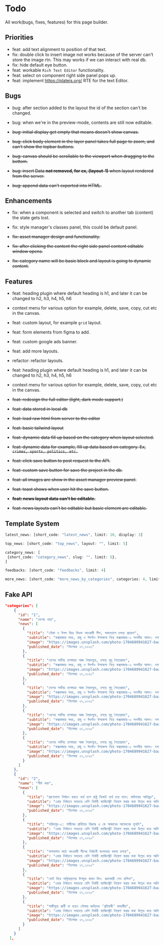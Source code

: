 # Todo

All work(bugs, fixes, features) for this page builder.

## Priorities

- feat: add text alignment to position of that text.
- fix: double click to insert image not works because of the server can't store the image rtn. This may works if we can interact with real db.
- fix: hide default eye button.
- feat: workable `Rich Text Editor` functionality.
- feat: select on component right side panel pops up.
- feat: implement <https://platejs.org/> RTE for the text Editor.

## Bugs

- bug: after section added to the layout the id of the section can't be changed.
- bug: when we're in the preview-mode, contents are still now editable.

- ~~bug: initial display get empty that means doesn't show canvas.~~
- ~~bug: click body element in the layer panel takes full page to zoom, and can't show the topbar buttons.~~
- ~~bug: canvas should be scrollable to the viewport when dragging to the bottom.~~
- ~~bug: insert Data **not removed, for ex, (layout-1)** when layout rendered from the server.~~
- ~~bug: append data can't exported into HTML.~~

## Enhancements

- fix: when a component is selected and switch to another tab (content) the state gets lost.
- fix: style manager's classes panel, this could be default panel.

- ~~fix: asset manager design and functionality.~~
- ~~fix: after clicking the content the right side panel content editable window opens.~~
- ~~fix: category name will be basic block and layout is going to dynamic content.~~

## Features

- feat: heading plugin where default heading is h1, and later it can be changed to h2, h3, h4, h5, h6
- context menu for various option for example, delete, save, copy, cut etc in the canvas.
- feat: custom layout, for example `grid` layout.
- feat: form elements from figma to add.
- feat: custom google ads banner.
- feat: add more layouts.
- refactor: refactor layouts.
- feat: heading plugin where default heading is h1, and later it can be changed to h2, h3, h4, h5, h6
- context menu for various option for example, delete, save, copy, cut etc in the canvas.

- ~~feat: redesign the full editor (light, dark mode support.)~~
- ~~feat: data stored in local db~~
- ~~feat: load raw html from server to the editor~~
- ~~feat: basic tailwind layout~~
- ~~feat: dynamic data fill up based on the category when layout selected.~~
- ~~feat: dynamic data for example, fill up data based on category. Ex, `crimes, sports, politics, etc.`~~
- ~~feat: click save button to post request to the API.~~
- ~~feat: custom save button for save the project in the db.~~
- ~~feat: all images are show in the asset manager preview panel.~~
- ~~feat: toast shows when user hit the save button.~~
- ~~**feat: news layout data can't be editable.**~~
- ~~feat: news layouts can't be editable but basic element are editable.~~

## Template System

```ts
latest_news: [short_code: "latest_news", limit: 10, display: 3]

top_news: [short_code: "top_news", layout: "", limit: 5]

category_news: [
 {short_code: "category_news", slug: "", limit: 5},
]

feedbacks: [short_code: "feedbacks", limit: 4]

more_news: [short_code: "more_news_by_categories", categories: 4, limit: 3]

```

## Fake API

```json
"categories": [
    {
      "id": "1",
      "name": "দেশের খবর",
      "news": [
        {
          "title": "নৌকা ও ঈগল ঘিরে বিভক্ত আওয়ামী লীগ, সমানতালে চলছে প্রচারণা",
          "subtitle": "কক্সবাজার সদর, রামু ও ঈদগাঁও উপজেলা নিয়ে কক্সবাজার-৩ সংসদীয় আসন। দশম ও একাদশ সংসদ নির্বাচনে এ আসনে আওয়ামী লীগের সাইমুম সরওয়ার কমল সংসদ সদস্য নির্বাচিত হয়েছেন।",
          "image": "https://images.unsplash.com/photo-1704689941627-baac4b423411?q=80&w=650&auto=format&fit=crop&ixlib=rb-4.0.3&ixid=M3wxMjA3fDB8MHxwaG90by1wYWdlfHx8fGVufDB8fHx8fA%3D%3D",
          "published_date": "ডিসেম্বর ২৭,২০২৩"
        },
        {
          "title": "দেশের সর্বনিম্ন তাপমাত্রা আজ সৈয়দপুরে, চলছে মৃদু শৈত্যপ্রবাহ",
          "subtitle": "কক্সবাজার সদর, রামু ও ঈদগাঁও উপজেলা নিয়ে কক্সবাজার-৩ সংসদীয় আসন। দশম ও একাদশ সংসদ নির্বাচনে এ আসনে আওয়ামী লীগের সাইমুম সরওয়ার কমল সংসদ সদস্য নির্বাচিত হয়েছেন।",
          "image": "https://images.unsplash.com/photo-1704689941627-baac4b423411?q=80&w=650&auto=format&fit=crop&ixlib=rb-4.0.3&ixid=M3wxMjA3fDB8MHxwaG90by1wYWdlfHx8fGVufDB8fHx8fA%3D%3D",
          "published_date": "ডিসেম্বর ২৭,২০২৩"
        },
        {
          "title": "দেশের সর্বনিম্ন তাপমাত্রা আজ সৈয়দপুরে, চলছে মৃদু শৈত্যপ্রবাহ",
          "subtitle": "কক্সবাজার সদর, রামু ও ঈদগাঁও উপজেলা নিয়ে কক্সবাজার-৩ সংসদীয় আসন। দশম ও একাদশ সংসদ নির্বাচনে এ আসনে আওয়ামী লীগের সাইমুম সরওয়ার কমল সংসদ সদস্য নির্বাচিত হয়েছেন।",
          "image": "https://images.unsplash.com/photo-1704689941627-baac4b423411?q=80&w=650&auto=format&fit=crop&ixlib=rb-4.0.3&ixid=M3wxMjA3fDB8MHxwaG90by1wYWdlfHx8fGVufDB8fHx8fA%3D%3D",
          "published_date": "ডিসেম্বর ২৭,২০২৩"
        },
        {
          "title": "দেশের সর্বনিম্ন তাপমাত্রা আজ সৈয়দপুরে, চলছে মৃদু শৈত্যপ্রবাহ",
          "subtitle": "কক্সবাজার সদর, রামু ও ঈদগাঁও উপজেলা নিয়ে কক্সবাজার-৩ সংসদীয় আসন। দশম ও একাদশ সংসদ নির্বাচনে এ আসনে আওয়ামী লীগের সাইমুম সরওয়ার কমল সংসদ সদস্য নির্বাচিত হয়েছেন।",
          "image": "https://images.unsplash.com/photo-1704689941627-baac4b423411?q=80&w=650&auto=format&fit=crop&ixlib=rb-4.0.3&ixid=M3wxMjA3fDB8MHxwaG90by1wYWdlfHx8fGVufDB8fHx8fA%3D%3D",
          "published_date": "ডিসেম্বর ২৭,২০২৩"
        },
        {
          "title": "দেশের সর্বনিম্ন তাপমাত্রা আজ সৈয়দপুরে, চলছে মৃদু শৈত্যপ্রবাহ",
          "subtitle": "কক্সবাজার সদর, রামু ও ঈদগাঁও উপজেলা নিয়ে কক্সবাজার-৩ সংসদীয় আসন। দশম ও একাদশ সংসদ নির্বাচনে এ আসনে আওয়ামী লীগের সাইমুম সরওয়ার কমল সংসদ সদস্য নির্বাচিত হয়েছেন।",
          "image": "https://images.unsplash.com/photo-1704689941627-baac4b423411?q=80&w=650&auto=format&fit=crop&ixlib=rb-4.0.3&ixid=M3wxMjA3fDB8MHxwaG90by1wYWdlfHx8fGVufDB8fHx8fA%3D%3D",
          "published_date": "ডিসেম্বর ২৭,২০২৩"
        }
      ]
    },
    {
      "id": "2",
      "name": "শীর্ষ খবর",
      "news": [
        {
          "title": "গ্রহণযোগ্য নির্বাচন করতে ব্যর্থ হলে রাষ্ট্র নিজেই ব্যর্থ হয়ে যাবে: কমিশনার আনিছুর",
          "subtitle": "এবার নির্বাচনে সবচেয়ে বেশি নির্বাহী ম্যাজিস্ট্রেট নিয়োগ করার কথা উল্লেখ করে আনিছুর রহমান বলেন, এর উদ্দেশ্য একটাই, তা হলো অবাধ, সুষ্ঠু ও নিরপেক্ষ নির্বাচন আয়োজন করা। তাঁরা যদি অবাধ, সুষ্ঠু ও গ্রহণযোগ্য নির্বাচন না করতে পারেন, কোনো কারণে যদি তাঁরা ব্যর্থ হন, তাহলে রাষ্ট্র নিজেই ব্যর্থ রাষ্ট্র হয়ে যাবে। তাঁরা সেটা চাইবেন না। কারণ, এতে বাংলাদেশ সমগ্র বিশ্ব থেকে বিচ্ছিন্ন হয়ে যাব।",
          "image": "https://images.unsplash.com/photo-1704689941627-baac4b423411?q=80&w=650&auto=format&fit=crop&ixlib=rb-4.0.3&ixid=M3wxMjA3fDB8MHxwaG90by1wYWdlfHx8fGVufDB8fHx8fA%3D%3D",
          "published_date": "ডিসেম্বর ২৭,২০২৩"
        },
        {
          "title": "ফরিদপুর-৩: শামীমের প্রার্থিতার বিরুদ্ধে এ কে আজাদের আবেদনের শুনানি",
          "subtitle": "এবার নির্বাচনে সবচেয়ে বেশি নির্বাহী ম্যাজিস্ট্রেট নিয়োগ করার কথা উল্লেখ করে আনিছুর রহমান বলেন, এর উদ্দেশ্য একটাই, তা হলো অবাধ, সুষ্ঠু ও নিরপেক্ষ নির্বাচন আয়োজন করা। তাঁরা যদি অবাধ, সুষ্ঠু ও গ্রহণযোগ্য নির্বাচন না করতে পারেন, কোনো কারণে যদি তাঁরা ব্যর্থ হন, তাহলে রাষ্ট্র নিজেই ব্যর্থ রাষ্ট্র হয়ে যাবে। তাঁরা সেটা চাইবেন না। কারণ, এতে বাংলাদেশ সমগ্র বিশ্ব থেকে বিচ্ছিন্ন হয়ে যাব।",
          "image": "https://images.unsplash.com/photo-1704689941627-baac4b423411?q=80&w=650&auto=format&fit=crop&ixlib=rb-4.0.3&ixid=M3wxMjA3fDB8MHxwaG90by1wYWdlfHx8fGVufDB8fHx8fA%3D%3D",
          "published_date": "ডিসেম্বর ২৭,২০২৩"
        },
        {
          "title": "কলাবাগান মাঠে আওয়ামী লীগের নির্বাচনী জনসভায় বক্তব্য চলছে",
          "subtitle": "এবার নির্বাচনে সবচেয়ে বেশি নির্বাহী ম্যাজিস্ট্রেট নিয়োগ করার কথা উল্লেখ করে আনিছুর রহমান বলেন, এর উদ্দেশ্য একটাই, তা হলো অবাধ, সুষ্ঠু ও নিরপেক্ষ নির্বাচন আয়োজন করা। তাঁরা যদি অবাধ, সুষ্ঠু ও গ্রহণযোগ্য নির্বাচন না করতে পারেন, কোনো কারণে যদি তাঁরা ব্যর্থ হন, তাহলে রাষ্ট্র নিজেই ব্যর্থ রাষ্ট্র হয়ে যাবে। তাঁরা সেটা চাইবেন না। কারণ, এতে বাংলাদেশ সমগ্র বিশ্ব থেকে বিচ্ছিন্ন হয়ে যাব।",
          "image": "https://images.unsplash.com/photo-1704689941627-baac4b423411?q=80&w=650&auto=format&fit=crop&ixlib=rb-4.0.3&ixid=M3wxMjA3fDB8MHxwaG90by1wYWdlfHx8fGVufDB8fHx8fA%3D%3D",
          "published_date": "ডিসেম্বর ২৭,২০২৩"
        },
        {
          "title": "ভোট দিয়ে অগ্নিসন্ত্রাসের উপযুক্ত জবাব দিন: প্রধানমন্ত্রী শেখ হাসিনা",
          "subtitle": "এবার নির্বাচনে সবচেয়ে বেশি নির্বাহী ম্যাজিস্ট্রেট নিয়োগ করার কথা উল্লেখ করে আনিছুর রহমান বলেন, এর উদ্দেশ্য একটাই, তা হলো অবাধ, সুষ্ঠু ও নিরপেক্ষ নির্বাচন আয়োজন করা। তাঁরা যদি অবাধ, সুষ্ঠু ও গ্রহণযোগ্য নির্বাচন না করতে পারেন, কোনো কারণে যদি তাঁরা ব্যর্থ হন, তাহলে রাষ্ট্র নিজেই ব্যর্থ রাষ্ট্র হয়ে যাবে। তাঁরা সেটা চাইবেন না। কারণ, এতে বাংলাদেশ সমগ্র বিশ্ব থেকে বিচ্ছিন্ন হয়ে যাব।",
          "image": "https://images.unsplash.com/photo-1704689941627-baac4b423411?q=80&w=650&auto=format&fit=crop&ixlib=rb-4.0.3&ixid=M3wxMjA3fDB8MHxwaG90by1wYWdlfHx8fGVufDB8fHx8fA%3D%3D",
          "published_date": "ডিসেম্বর ২৭,২০২৩"
        },
        {
          "title": "গাজীপুরে প্রার্থী না হয়েও নৌকার জাহিদের ‘প্রতিদ্বন্দ্বী’ জাহাঙ্গীর",
          "subtitle": "এবার নির্বাচনে সবচেয়ে বেশি নির্বাহী ম্যাজিস্ট্রেট নিয়োগ করার কথা উল্লেখ করে আনিছুর রহমান বলেন, এর উদ্দেশ্য একটাই, তা হলো অবাধ, সুষ্ঠু ও নিরপেক্ষ নির্বাচন আয়োজন করা। তাঁরা যদি অবাধ, সুষ্ঠু ও গ্রহণযোগ্য নির্বাচন না করতে পারেন, কোনো কারণে যদি তাঁরা ব্যর্থ হন, তাহলে রাষ্ট্র নিজেই ব্যর্থ রাষ্ট্র হয়ে যাবে। তাঁরা সেটা চাইবেন না। কারণ, এতে বাংলাদেশ সমগ্র বিশ্ব থেকে বিচ্ছিন্ন হয়ে যাব।",
          "image": "https://images.unsplash.com/photo-1704689941627-baac4b423411?q=80&w=650&auto=format&fit=crop&ixlib=rb-4.0.3&ixid=M3wxMjA3fDB8MHxwaG90by1wYWdlfHx8fGVufDB8fHx8fA%3D%3D",
          "published_date": "ডিসেম্বর ২৭,২০২৩"
        }
      ]
    }
  ],
```
